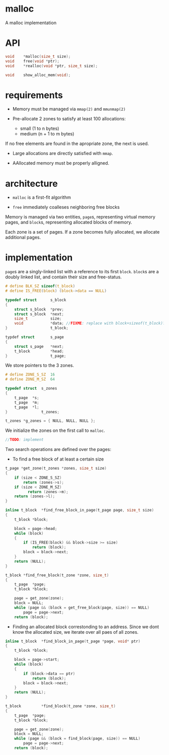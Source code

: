 # malloc
A malloc implementation

# API
```c
void	*malloc(size_t size);
void	free(void *ptr);
void	*realloc(void *ptr, size_t size);

void	show_alloc_mem(void);
```

# requirements

- Memory must be managed via `mmap(2)` and `mmunmap(2)`

- Pre-allocate 2 zones to satisfy at least 100 allocations:
  - small (1 to n bytes)
  - medium (n + 1 to m bytes)

If no free elements are found in the apropriate zone, the next is used.

- Large allocations are directly satisfied with `mmap`.

- AAllocated memory must be properly alligned.

# architecture

- `malloc` is a first-fit algorithm

- `free` immediately coalleses neighboring free blocks

Memory is managed via two entities, `page`s, representing virtual memory pages, and `block`s, representing allocated blocks of memory.

Each zone is a set of pages. If a zone becomes fully allocated, we allocate additional pages.

# implementation

`page`s are a singly-linked list with a reference to its first `block`. `block`s are a doubly linked list, and contain their size and free-status.

```c
# define BLK_SZ sizeof(t_block)
# define IS_FREE(block) (block->data == NULL)

typedef struct		s_block
{
	struct s_block	*prev;
	struct s_block	*next;
	size_t			size;
	void			*data; //FIXME: replace with block+sizeof(t_block)?
}					t_block;

typdef struct		s_page
{
	struct s_page	*next;
	t_block			*head;
}					t_page;
```

We store pointers to the 3 zones.

```c
# define ZONE_S_SZ  16
# define ZONE_M_SZ  64

typedef struct	s_zones
{
	t_page	*s;
	t_page	*m;
	t_page	*l;
}				t_zones;

t_zones *g_zones = { NULL, NULL, NULL };
```

We initialize the zones on the first call to `malloc`.

```c
//TODO: implement
```
Two search operations are defined over the pages:

- To find a free block of at least a certain size

```c
t_page *get_zone(t_zones *zones, size_t size)
{
	if (size < ZONE_S_SZ)
		return (zones->s);
	if (size < ZONE_M_SZ)
		  return (zones->m);
	return (zones->l);
}

inline t_block	*find_free_block_in_page(t_page page, size_t size)
{
	t_block *block;

	block = page->head;
	while (block)
	{
		if (IS_FREE(block) && block->size >= size)
			return (block);
		block = block->next;
	}
	return (NULL);
}

t_block *find_free_block(t_zone *zone, size_t)
{
	t_page	*page;
	t_block	*block;

	page = get_zone(zone);
	block = NULL;
	while (page && (block = get_free_block(page, size)) == NULL)
		page = page->next;
	return (block);
```

- Finding an allocated block correstonding to an address. Since we dont know the allocated size, we iterate over all paes of all zones.

```c
inline t_block	*find_block_in_page(t_page *page, void* ptr)
{
	t_block *block;

	block = page->start;
	while (block)
	{
		if (block->data == ptr)
			return (block);
		block = block->next;
	}
	return (NULL);
}

t_block			*find_block(t_zone *zone, size_t)
{
	t_page	*page;
	t_block	*block;

	page = get_zone(zone);
	block = NULL;
	while (page && (block = find_block(page, size)) == NULL)
		page = page->next;
	return (block);
```
